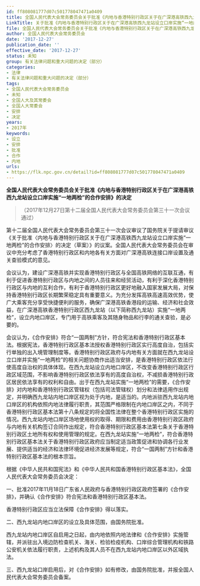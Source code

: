 ```yaml
---
id: ff808081777d07c501778047471a0409
title: 全国人民代表大会常务委员会关于批准《内地与香港特别行政区关于在广深港高铁西九龙站设立口岸实施“一地两检”的合作安排》的决定
LinkTitle: 关于批准《内地与香港特别行政区关于在广深港高铁西九龙站设立口岸实施“一地两检”的合作安排》的决定（2017）
file: 全国人民代表大会常务委员会关于批准《内地与香港特别行政区关于在广深港高铁西九龙站设立口岸实施“一地两检”的合作安排》的决定_ff808081777d07c501778047471a0409.docx
author: 全国人民代表大会常务委员会
date: '2017-12-27'
publication_date: ''
effective_date: '2017-12-27'
status: 未知
group: 有关法律问题和重大问题的决定（部分）
categories:
- 法律
- 有关法律问题和重大问题的决定（部分）
tags:
- 全国人民代表大会常务委员会
- 未知
- 全国人大及其常委会
- 全国人大常委会
- 安排
- 决定
years:
- 2017年
keywords:
- 设立
- 安排
- 批准
- 合作
- 内地
urls:
- https://flk.npc.gov.cn/detail?id=ff808081777d07c501778047471a0409
---
```


**全国人民代表大会常务委员会关于批准《内地与香港特别行政区关于在广深港高铁西九龙站设立口岸实施“一地两检”的合作安排》的决定**

> （2017年12月27日第十二届全国人民代表大会常务委员会第三十一次会议通过）

第十二届全国人民代表大会常务委员会第三十一次会议审议了国务院关于提请审议《关于批准〈内地与香港特别行政区关于在广深港高铁西九龙站设立口岸实施“一地两检”的合作安排〉的决定（草案）》的议案。全国人民代表大会常务委员会在审议中充分考虑了香港特别行政区和内地各有关方面对广深港高铁连接口岸设置及通关查验模式的意见。

会议认为，建设广深港高铁并实现香港特别行政区与全国高铁网络的互联互通，有利于促进香港特别行政区与内地之间的人员往来和经贸活动，有利于深化香港特别行政区与内地的互利合作，有利于香港特别行政区更好地融入国家发展大局，对保持香港特别行政区长期繁荣稳定具有重要意义。为充分发挥高铁高速高效优势，使广大乘客充分享受快捷便利的服务，确保广深港高铁香港段的运输、经济和社会效益，在广深港高铁香港特别行政区西九龙站（以下简称西九龙站）实施“一地两检”，设立内地口岸区，专门用于高铁乘客及其随身物品和行李的通关查验，是必要的。

会议认为，《合作安排》符合“一国两制”方针，符合宪法和香港特别行政区基本法。根据宪法，香港特别行政区基本法授权香港特别行政区实行高度自治，包括实行单独的出入境管理制度等。香港特别行政区政府与内地有关方面就在西九龙站设立口岸并实施“一地两检”的相关问题协商作出适当安排，是香港特别行政区依法行使高度自治权的具体体现。在西九龙站设立内地口岸区，不改变香港特别行政区行政区域范围，不影响香港特别行政区依法享有的高度自治权，不减损香港特别行政区居民依法享有的权利和自由。出于在西九龙站实施“一地两检”的需要，《合作安排》对内地和香港特别行政区管辖权（包括司法管辖权）划分和法律适用作出规定，并明确西九龙站内地口岸区视为处于内地，是适当的。内地派驻西九龙站内地口岸区的机构依照内地法律履行职责，其范围严格限制在内地口岸区之内，不同于香港特别行政区基本法第十八条规定的将全国性法律在整个香港特别行政区实施的情况。西九龙站内地口岸区场地使用权的取得、期限和费用由香港特别行政区政府与内地有关机构签订合同作出规定，符合香港特别行政区基本法第七条关于香港特别行政区土地所有权和使用管理的规定。在西九龙站实施“一地两检”，符合香港特别行政区基本法关于香港特别行政区政府应当制定适当政策促进和协调各行业发展、提供适当的经济和法律环境促进经济发展等规定，符合“一国两制”方针和香港特别行政区基本法的根本宗旨。

根据《中华人民共和国宪法》和《中华人民共和国香港特别行政区基本法》，全国人民代表大会常务委员会决定：

一、批准2017年11月18日广东省人民政府与香港特别行政区政府签署的《合作安排》，并确认《合作安排》符合宪法和香港特别行政区基本法。

香港特别行政区应当立法保障《合作安排》得以落实。

二、西九龙站内地口岸区的设立及具体范围，由国务院批准。

西九龙站内地口岸区自启用之日起，由内地依照内地法律和《合作安排》实施管辖，并派驻出入境边防检查机关、海关、检验检疫机构、口岸综合管理机构和铁路公安机关依法履行职责，上述机构及其人员不在西九龙站内地口岸区以外区域执法。

三、西九龙站口岸启用后，对《合作安排》如有修改，由国务院批准，并报全国人民代表大会常务委员会备案。
